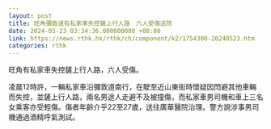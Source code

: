 ```yaml
---
layout: post
title: 旺角彌敦道有私家車失控鏟上行人路　六人受傷送院
date: 2024-05-23 03:34:36.000000000 +08:00
link: https://news.rthk.hk/rthk/ch/component/k2/1754300-20240523.htm
categories: rthk
---
```


旺角有私家車失控鏟上行人路，六人受傷。

凌晨12時許，一輛私家車沿彌敦道南行，在駛至近山東街時懷疑因閃避其他車輛而失控，並鏟上行人路，兩名男途人走避不及被撞傷，而私家車男司機和車上三名女乘客亦受輕傷。傷者年齡介乎22至27歲，送往廣華醫院治理。警方說涉事男司機通過酒精呼氣測試。
